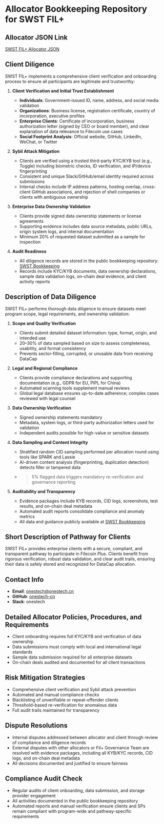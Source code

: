 # Allocator Bookkeeping Repository for SWST FIL+

## Allocator JSON Link
[SWST FIL+ Allocator JSON](https://github.com/filecoin-project/Allocator-Registry/blob/main/Allocators/recaScz01AEdZzdTV.json)

## Client Diligence
SWST FIL+ implements a comprehensive client verification and onboarding process to ensure all participants are legitimate and trustworthy:

1. **Client Verification and Initial Trust Establishment**
   - **Individuals**: Government-issued ID, name, address, and social media validation
   - **Organizations**: Business license, registration certificate, country of incorporation, executive profiles
   - **Enterprise Clients**: Certificate of incorporation, business authorization letter (signed by CEO or board member), and clear explanation of data relevance to Filecoin use cases
   - **Social Footprint Analysis**: Official website, GitHub, LinkedIn, WeChat, or Twitter

2. **Sybil Attack Mitigation**
   - Clients are verified using a trusted third-party KYC/KYB tool (e.g., Toggle) including biometric checks, ID verification, and IP/device fingerprinting
   - Consistent and unique Slack/GitHub/email identity required across submissions
   - Internal checks include IP address patterns, hosting overlap, cross-client GitHub associations, and rejection of shell companies or clients with ambiguous ownership

3. **Enterprise Data Ownership Validation**
   - Clients provide signed data ownership statements or license agreements
   - Supporting evidence includes data source metadata, public URLs, origin system logs, and internal documentation
   - Minimum 20% of requested dataset submitted as a sample for inspection

4. **Audit Readiness**
   - All diligence records are stored in the public bookkeeping repository: [SWST Bookkeeping](https://github.com/onestech-cn/SWST-Bookkeeping)
   - Records include KYC/KYB documents, data ownership declarations, sample data validation logs, on-chain deal evidence, and client activity reports

## Description of Data Diligence
SWST FIL+ performs thorough data diligence to ensure datasets meet program scope, legal requirements, and ownership validation:

1. **Scope and Quality Verification**
   - Clients submit detailed dataset information: type, format, origin, and intended use
   - 20–30% of data sampled based on size to assess completeness, usability, and format consistency
   - Prevents sector-filling, corrupted, or unusable data from receiving DataCap

2. **Legal and Regional Compliance**
   - Clients provide compliance declarations and supporting documentation (e.g., GDPR for EU, PIPL for China)
   - Automated scanning tools supplement manual reviews
   - Global legal database ensures up-to-date adherence; complex cases reviewed with legal counsel

3. **Data Ownership Verification**
   - Signed ownership statements mandatory
   - Metadata, system logs, or third-party authorization letters used for validation
   - Independent audits possible for high-value or sensitive datasets

4. **Data Sampling and Content Integrity**
   - Stratified random CID sampling performed per allocation round using tools like SPARK and Lassie
   - AI-driven content analysis (fingerprinting, duplication detection) detects filler or tampered data
   - >5% flagged data triggers mandatory re-verification and governance reporting

5. **Auditability and Transparency**
   - Evidence packages include KYB records, CID logs, screenshots, test results, and on-chain deal metadata
   - Automated audit reports consolidate compliance and anomaly metrics
   - All data and guidance publicly available at [SWST Bookkeeping](https://github.com/onestech-cn/SWST-Bookkeeping)

## Short Description of Pathway for Clients
SWST FIL+ provides enterprise clients with a secure, compliant, and transparent pathway to participate in Filecoin Plus. Clients benefit from rigorous verification, robust data validation, and clear audit trails, ensuring their data is safely stored and recognized for DataCap allocation.

## Contact Info
- **Email**: onestech@onestech.cn  
- **GitHub**: [onestech-cn](https://github.com/onestech-cn)  
- **Slack**: onestech  

## Detailed Allocator Policies, Procedures, and Requirements
- Client onboarding requires full KYC/KYB and verification of data ownership
- Data submissions must comply with local and international legal standards
- Sample data submission required for all enterprise datasets
- On-chain deals audited and documented for all client transactions

## Risk Mitigation Strategies
- Comprehensive client verification and Sybil attack prevention
- Automated and manual compliance checks
- Blacklisting of unverifiable or repeat-offender clients
- Threshold-based re-verification for anomalous data
- Full audit trails maintained for transparency

## Dispute Resolutions
- Internal disputes addressed between allocator and client through review of compliance and diligence records
- External disputes with other allocators or Fil+ Governance Team are resolved with evidence packages, including all KYB/KYC records, CID logs, and on-chain deal metadata
- All decisions documented and justified to ensure fairness

## Compliance Audit Check
- Regular audits of client onboarding, data submission, and storage provider engagement
- All activities documented in the public bookkeeping repository
- Automated reports and manual verification ensure clients and SPs remain compliant with program-wide and pathway-specific requirements
